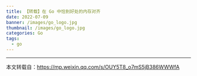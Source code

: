 ```yaml
---
title: 【转载】在 Go 中恰到好处的内存对齐
date: 2022-07-09
banner: /images/go_logo.jpg
thumbnail: /images/go_logo.jpg
categories: Go
tags:
  - go
---
```

----------------------------------

本文转载自：https://mp.weixin.qq.com/s/OUY5T8_o7mS5jB386WWWfA

